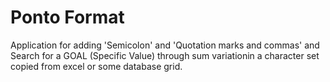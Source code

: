 # Ponto Format

Application for adding 'Semicolon' and 'Quotation marks and commas'
and Search for a GOAL (Specific Value) through sum variationin a character set copied from excel
or some database grid.


